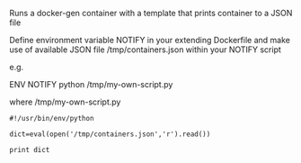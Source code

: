 Runs a docker-gen container with a template that prints container to a JSON file

Define environment variable NOTIFY in your extending Dockerfile and make use of available
JSON file /tmp/containers.json within your NOTIFY script

e.g.

ENV NOTIFY python /tmp/my-own-script.py

where /tmp/my-own-script.py

```
#!/usr/bin/env/python

dict=eval(open('/tmp/containers.json','r').read())

print dict

```
